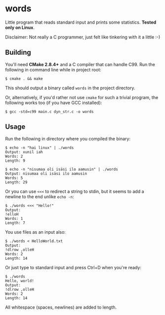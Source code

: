 words
=====

Little program that reads standard input and prints some statistics. **Tested only on Linux**.

Disclaimer: Not really a C programmer, just felt like tinkering with it a little :-)

## Building

You'll need **CMake 2.8.4+** and a C compiler that can handle C99. Run the following in command line while in project root:

    $ cmake . && make
  
This should output a binary called ``words`` in the project directory.

Or, alternatively, if you'd rather not use ``cmake`` for such a trivial program, the following works too (if you have GCC installed):

    $ gcc -std=c99 main.c dyn_str.c -o words
 
## Usage

Run the following in directory where you compiled the binary:

    $ echo -n "hai linux" | ./words
    Output: xunil iah
    Words: 2
    Length: 9

    $ echo -n "nisumaa oli isäsi ilo aamusin" | ./words
    Output: nisumaa oli isäsi ilo aamusin
    Words: 5
    Length: 29

Or you can use ```<<<``` to redirect a string to stdin, but it seems to add a newline to the end unlike ```echo -n```:

    $ ./words <<< "Hello!"
    Output:
    !elloH
    Words: 1
    Length: 7

You use files as an input also:

    $ ./words < HelloWorld.txt
    Output: 
    !dlrow ,olleH
    Words: 2
    Length: 14
    
Or just type to standard input and press Ctrl+D when you're ready:

    $ ./words
    Hello, world!
    Output: 
    !dlrow ,olleH
    Words: 2
    Length: 14
    
All whitespace (spaces, newlines) are added to length.
